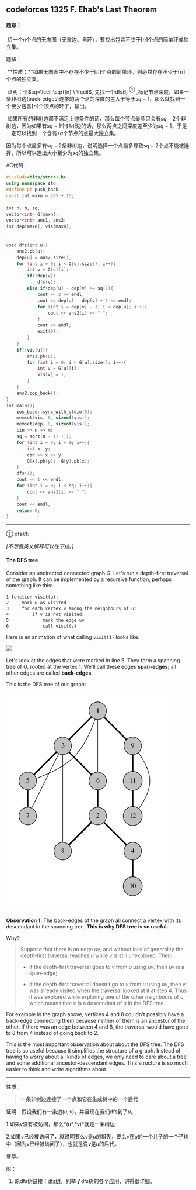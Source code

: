 ## codeforces 1325 F. Ehab's Last Theorem



#### 题意：

​	给一个$n$个点的无向图（无重边、自环），要找出包含不少于$⌈n⌉$个点的简单环或独立集。

题解：

​	**性质：**如果无向图中不存在不少于$⌈n⌉$个点的简单环，则必然存在不少于$⌈n⌉$个点的独立集。

​	证明：令$sq=\lceil \sqrt{n} \ \rceil$, 先找一个dfs树$\ ^①$ ,标记节点深度，如果一条非树边(back-edges)连接的两个点的深度的差大于等于$sq-1$，那么就找到一个至少包含$⌈n⌉$个顶点的环了，输出。

​				如果所有的非树边都不满足上述条件的话，那么每个节点最多只会有$sq-2$个非树边，因为如果有$sq-1$个非树边的话，那么两点之间深度差至少为$sq-1$，于是一定可以找到一个含有$sq$个节点的点最大独立集。

因为每个点最多有$sq - 2$条非树边，说明选择一个点最多导致$sq - 2$个点不能被选择，所以可以选出大小至少为$sq$的独立集。

AC代码：

```cpp
#include<bits/stdc++.h>
using namespace std;
#define pb push_back
const int maxn = 2e5 + 10;

int n, m, sq;
vector<int> G[maxn];
vector<int> ans1, ans2;
int dep[maxn], vis[maxn];


void dfs(int u){
    ans2.pb(u);
    dep[u] = ans2.size();
    for (int i = 0; i < G[u].size(); i++){
        int v = G[u][i];
        if(!dep[v])
            dfs(v);
        else if(dep[u] - dep[v] >= sq-1){
            cout << 2 << endl;
            cout << dep[u] - dep[v] + 1 << endl;
            for (int i = dep[v] - 1; i < dep[u]; i++){
                cout << ans2[i] << " ";
            }
            cout << endl;
            exit(0);
        }
    }
    if(!vis[u]){
        ans1.pb(u);
        for (int i = 0; i < G[u].size(); i++){
            int v = G[u][i];
            vis[v] = 1;
        }
    }
    ans2.pop_back();
}
int main(){
    ios_base::sync_with_stdio(0);
    memset(vis, 0, sizeof(vis));
    memset(dep, 0, sizeof(vis));
    cin >> n >> m;
    sq = sqrt(n - 1) + 1;
    for (int i = 0; i < m; i++){
        int x, y;
        cin >> x >> y;
        G[x].pb(y);  G[y].pb(x);
    }
    dfs(1);
    cout << 1 << endl;
    for (int i = 0; i < sq; i++){
        cout << ans1[i] << " ";
    }
    cout << endl;
    return 0;
}
```







---



①  dfs树:

*[不想看英文解释可以往下拉。]*

#### The DFS tree

Consider an undirected connected graph $G$. Let's run a depth-first traversal of the graph. It can be implemented by a recursive function, perhaps something like this:

```
1 function visit(u):
2     mark u as visited
3     for each vertex v among the neighbours of u:
4         if v is not visited:
5             mark the edge uv
6             call visit(v)
```

Here is an animation of what calling `visit(1)` looks like.

![ ](https://codeforces.com/predownloaded/8d/be/8dbe5d89e58b67f3d8e4d8e0e8eb3358ba921b28.png)

Let's look at the edges that were marked in line 5. They form a spanning tree of $G$, rooted at the vertex 1. We'll call these edges **span-edges**; all other edges are called **back-edges**.

This is the DFS tree of our graph:

![](https://raw.githubusercontent.com/fanshixiong/Lesson/master/img/8bccbec25c8d76a68c34303a58836756225129b1.png)

**Observation 1.** The back-edges of the graph all connect a vertex with its descendant in the spanning tree. **This is why DFS tree is so useful.**

Why?

> Suppose that there is an edge $uv$, and without loss of generality the depth-first traversal reaches $u$ while $v$ is still unexplored. Then:
>
> * if the depth-first traversal goes to $v$ from $u$ using $uv$, then $uv$ is a span-edge;
>
> * if the depth-first traversal doesn't go to $v$ from $u$ using $uv$, then $v$ was already visited when the traversal looked at it at step 4. Thus it was explored while exploring one of the other neighbours of $u$, which means that $v$ is a descendant of $u$ in the DFS tree.

For example in the graph above, vertices 4 and 8 couldn't possibly have a back-edge connecting them because neither of them is an ancestor of the other. If there was an edge between 4 and 8, the traversal would have gone to 8 from 4 instead of going back to 2.

This is the most important observation about about the DFS tree. The DFS tree is so useful because it simplifies the structure of a graph. Instead of having to worry about all kinds of edges, we only need to care about a tree and some additional ancestor-descendant edges. This structure is so much easier to think and write algorithms about.

---



性质：

> **一条非树边连接了一个点和它在生成树中的一个后代**

证明：假设我们有一条边$(u,v)$，并且现在我们dfs到了*u*。

1.如果*v*没有被访问，那么*(u*,*v)*就是一条树边

2.如果*v*已经被访问了，就说明要么*v*是*u*的祖先，要么*v*在*u*的一个儿子的一个子树中（因为*v*已经被访问了），也就是说*v*是*u*的后代。

证毕。





附：

1. 原dfs树链接：[dfs树](https://codeforces.com/blog/entry/68138)，列举了dfs树的各个应用，讲得很详细。
